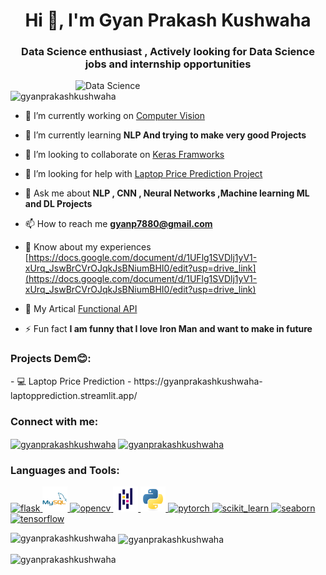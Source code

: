 <h1 align="center">Hi 👋, I'm Gyan Prakash Kushwaha</h1>
<h3 align="center">Data Science enthusiast , Actively looking for Data Science jobs and internship opportunities</h3>

<img align="right" alt ="Data Science" width = "400" src= "https://miro.medium.com/v2/resize:fit:1400/1*U3WRRwLx3zeDkHmIVGLJdw.gif">


<p align="left"> <img src="https://komarev.com/ghpvc/?username=gyanprakashkushwaha&label=Profile%20views&color=0e75b6&style=flat" alt="gyanprakashkushwaha" /> </p>

- 🔭 I’m currently working on [Computer Vision](https://github.com/GyanPrakashkushwaha/DataScience/tree/main/Deep-Learning/NLP/Text_Preprocessing/Practice)

- 🌱 I’m currently learning **NLP And trying to make very good Projects**

- 👯 I’m looking to collaborate on [Keras Framworks](https://github.com/keras-team)

- 🤝 I’m looking for help with [Laptop Price Prediction Project](https://github.com/GyanPrakashkushwaha/LaptopPricePrediction_Project)

- 💬 Ask me about **NLP , CNN , Neural Networks ,Machine learning ML and DL Projects**

- 📫 How to reach me **gyanp7880@gmail.com**

- 📄 Know about my experiences [https://docs.google.com/document/d/1UFlg1SVDlj1yV1-xUrq_JswBrCVrOJqkJsBNiumBHI0/edit?usp=drive_link](https://docs.google.com/document/d/1UFlg1SVDlj1yV1-xUrq_JswBrCVrOJqkJsBNiumBHI0/edit?usp=drive_link)

- 🔭 My Artical [Functional API](https://medium.com/@gyanp7880/the-power-of-functional-api-deep-learning-predicting-two-output-age-and-gender-simultaneously-371f1c5b181e)

- ⚡ Fun fact **I am funny that I love Iron Man and want to make in future**

<h3 align="left">Projects Dem😊:</h3>
<p align="left">
- 💻 Laptop Price Prediction - https://gyanprakashkushwaha-laptopprediction.streamlit.app/


<h3 align="left">Connect with me:</h3>
<p align="left">
<a href="https://linkedin.com/in/gyanprakashkushwaha" target="blank"><img align="center" src="https://raw.githubusercontent.com/rahuldkjain/github-profile-readme-generator/master/src/images/icons/Social/linked-in-alt.svg" alt="gyanprakashkushwaha" height="30" width="40" /></a>
<a href="https://kaggle.com/gyanprakashkushwaha" target="blank"><img align="center" src="https://raw.githubusercontent.com/rahuldkjain/github-profile-readme-generator/master/src/images/icons/Social/kaggle.svg" alt="gyanprakashkushwaha" height="30" width="40" /></a>
</p>

<h3 align="left">Languages and Tools:</h3>
<p align="left"> <a href="https://flask.palletsprojects.com/" target="_blank" rel="noreferrer"> <img src="https://www.vectorlogo.zone/logos/pocoo_flask/pocoo_flask-icon.svg" alt="flask" width="40" height="40"/> </a> <a href="https://www.mysql.com/" target="_blank" rel="noreferrer"> <img src="https://raw.githubusercontent.com/devicons/devicon/master/icons/mysql/mysql-original-wordmark.svg" alt="mysql" width="40" height="40"/> </a> <a href="https://opencv.org/" target="_blank" rel="noreferrer"> <img src="https://www.vectorlogo.zone/logos/opencv/opencv-icon.svg" alt="opencv" width="40" height="40"/> </a> <a href="https://pandas.pydata.org/" target="_blank" rel="noreferrer"> <img src="https://raw.githubusercontent.com/devicons/devicon/2ae2a900d2f041da66e950e4d48052658d850630/icons/pandas/pandas-original.svg" alt="pandas" width="40" height="40"/> </a> <a href="https://www.python.org" target="_blank" rel="noreferrer"> <img src="https://raw.githubusercontent.com/devicons/devicon/master/icons/python/python-original.svg" alt="python" width="40" height="40"/> </a> <a href="https://pytorch.org/" target="_blank" rel="noreferrer"> <img src="https://www.vectorlogo.zone/logos/pytorch/pytorch-icon.svg" alt="pytorch" width="40" height="40"/> </a> <a href="https://scikit-learn.org/" target="_blank" rel="noreferrer"> <img src="https://upload.wikimedia.org/wikipedia/commons/0/05/Scikit_learn_logo_small.svg" alt="scikit_learn" width="40" height="40"/> </a> <a href="https://seaborn.pydata.org/" target="_blank" rel="noreferrer"> <img src="https://seaborn.pydata.org/_images/logo-mark-lightbg.svg" alt="seaborn" width="40" height="40"/> </a> <a href="https://www.tensorflow.org" target="_blank" rel="noreferrer"> <img src="https://www.vectorlogo.zone/logos/tensorflow/tensorflow-icon.svg" alt="tensorflow" width="40" height="40"/> </a> </p>

<p><img align="left" src="https://github-readme-stats.vercel.app/api/top-langs?username=gyanprakashkushwaha&show_icons=true&locale=en&layout=compact" alt="gyanprakashkushwaha" /></p>

<p>&nbsp;<img align="center" src="https://github-readme-stats.vercel.app/api?username=gyanprakashkushwaha&show_icons=true&locale=en" alt="gyanprakashkushwaha" /></p>

<p><img align="center" src="https://github-readme-streak-stats.herokuapp.com/?user=gyanprakashkushwaha&" alt="gyanprakashkushwaha" /></p>
